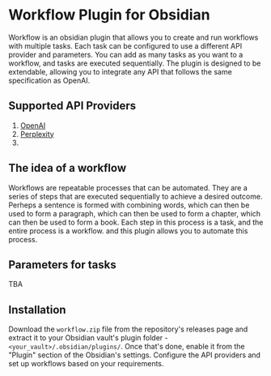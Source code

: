 # Workflow Plugin for Obsidian

Workflow is an obsidian plugin that allows you to create and run workflows with multiple tasks. Each task can be configured to use a different API provider and parameters. You can add as many tasks as you want to a workflow, and tasks are executed sequentially. The plugin is designed to be extendable, allowing you to integrate any API that follows the same specification as OpenAI.

## Supported API Providers
1. [OpenAI](https://openai.com/)
2. [Perplexity](https://perplexity.ai/)
3. 

## The idea of a workflow
Workflows are repeatable processes that can be automated. They are a series of steps that are executed sequentially to achieve a desired outcome. Perheps a sentence is formed with combining words, which can then be used to form a paragraph, which can then be used to form a chapter, which can then be used to form a book. Each step in this process is a task, and the entire process is a workflow. and this plugin allows you to automate this process.

## Parameters for tasks

TBA

## Installation

Download the `workflow.zip` file from the repository's releases page and extract it to your Obsidian vault's plugin folder - `<your_vault>/.obsidian/plugins/`. Once that's done, enable it from the "Plugin" section of the Obsidian's settings. Configure the API providers and set up workflows based on your requirements.



